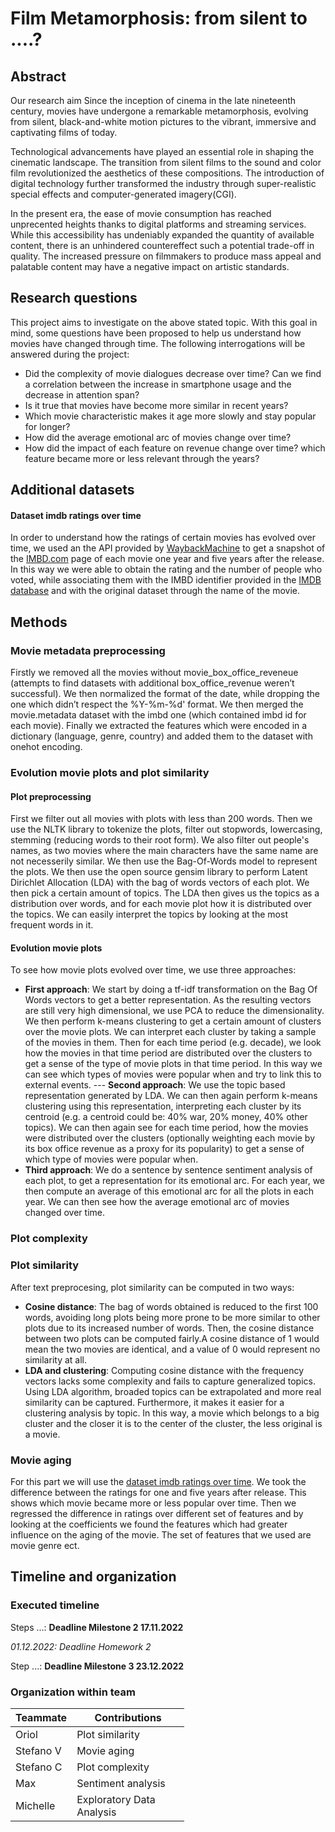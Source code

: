 # Film Metamorphosis: from silent to ....?

## Abstract

Our research aim 
Since the inception of cinema in the late nineteenth century, movies have undergone a remarkable metamorphosis, evolving from silent, black-and-white motion pictures to the vibrant, immersive and captivating films of today. 

Technological advancements have played an essential role in shaping the cinematic landscape. The transition from silent films to the sound and color film revolutionized the aesthetics of these compositions. The introduction of digital technology further transformed the industry through super-realistic special effects and computer-generated imagery(CGI).

In the present era, the ease of movie consumption has reached unprecented heights thanks to digital platforms and streaming services. While this accessibility has undeniably expanded the quantity of available content, there is an unhindered countereffect such a potential trade-off in quality. The increased pressure on filmmakers to produce mass appeal and palatable content may have a negative impact on artistic standards.



## Research questions
This project aims to investigate on the above stated topic. With this goal in mind, some questions have been proposed to help us understand how movies have changed through time. The following interrogations will be answered during the project:

- Did the complexity of movie dialogues decrease over time? Can we find a correlation between the increase in smartphone usage and the decrease in attention span? 
- Is it true that movies have become more similar in recent years? 
- Which movie characteristic makes it age more slowly and stay popular for longer?
- How did the average emotional arc of movies change over time? 
- How did the impact of each feature on revenue change over time? which feature became more or less relevant through the years? 


## Additional datasets

#### Dataset imdb ratings over time 

In order to understand how the ratings of certain movies has evolved over time, we used an the API provided by [WaybackMachine](https://archive.org/help/wayback_api.php) to get a snapshot of the [IMBD.com](https://www.imdb.com/) page of each movie one year and five years after the release. In this way we were able to obtain the rating and the number of people who voted, while associating them with the IMBD identifier provided in the [IMDB database](https://datasets.imdbws.com/title.basics.tsv.gz) and with the original dataset through the name of the movie.

<!-- imdb_ratings -->

## Methods

### Movie metadata preprocessing

Firstly we removed all the movies without movie_box_office_reveneue (attempts to find datasets with additional box_office_revenue weren’t successful). 
We then normalized the format of the date, while dropping the one which didn’t respect the %Y-%m-%d' format. 
We then merged the movie.metadata dataset with the imbd one (which contained imbd id for each movie). Finally we extracted the features which were encoded in a dictionary (language, genre, country) and added them to the dataset with onehot encoding. 

### Evolution movie plots and plot similarity
#### Plot preprocessing
First we filter out all movies with plots with less than 200 words. Then we use the NLTK library to tokenize the plots, filter out stopwords, lowercasing, stemming (reducing words to their root form). We also filter out people's names, as two movies where the main characters have the same name are not necesserily similar. We then use the Bag-Of-Words model to represent the plots. We then use the open source gensim library to perform Latent Dirichlet Allocation (LDA) with the bag of words vectors of each plot. We then pick a certain amount of topics. The LDA then gives us the topics as a distribution over words, and for each movie plot how it is distributed over the topics. We can easily interpret the topics by looking at the most frequent words in it. 

#### Evolution movie plots

To see how movie plots evolved over time, we use three approaches: 
- **First approach**: We start by doing a tf-idf transformation on the Bag Of Words vectors to get a better representation. As the resulting vectors are still very high dimensional, we use PCA to reduce the dimensionality. We then perform k-means clustering to get a certain amount of clusters over the movie plots. We can interpret each cluster by taking a sample of the movies in them. Then for each time period (e.g. decade), we look how the movies in that time period are distributed over the clusters to get a sense of the type of movie plots in that time period. In this way we can see which types of movies were popular when and try to link this to external events. --- **Second approach**: We use the topic based representation generated by LDA. We can then again perform k-means clustering using this representation, interpreting each cluster by its centroid (e.g. a centroid could be: 40% war, 20% money, 40% other topics). We can then again see for each time period, how the movies were distributed over the clusters (optionally weighting each movie by its box office revenue as a proxy for its popularity) to get a sense of which type of movies were popular when.
- **Third approach**: We do a sentence by sentence sentiment analysis of each plot, to get a representation for its emotional arc. For each year, we then compute an average of this emotional arc for all the plots in each year. We can then see how the average emotional arc of movies changed over time.

### Plot complexity

### Plot similarity
After text preprocesing, plot similarity can be computed in two ways:
- **Cosine distance**: The bag of words obtained is reduced to the first 100 words, avoiding long plots being more prone to be more similar to other plots due to its increased number of words. Then, the cosine distance between two plots can be computed fairly.A cosine distance of 1 would mean the two movies are identical, and a value of 0 would represent no similarity at all.
- **LDA and clustering**: Computing cosine distance with the frequency vectors lacks some complexity and fails to capture generalized topics. Using LDA algorithm, broaded topics can be extrapolated and more real similarity can be captured. Furthermore, it makes it easier for a clustering analysis by topic. In this way,  a movie which belongs to a big cluster and the closer it is to the center of the cluster, the less original is a movie.
 
### Movie aging

For this part we will use the [dataset imdb ratings over time](#Dataset-imdb-ratings-over-time). We took the difference between the ratings for one and five years after release. This shows which movie became more or less popular over time. Then we regressed the difference in ratings over different set of features and by looking at the coefficients we found the features which had greater influence on the aging of the movie. The set of features that we used are movie genre ect. 


## Timeline and organization

### Executed timeline

Steps ...: **Deadline Milestone 2 17.11.2022**

*01.12.2022: Deadline Homework 2*

Step ...: **Deadline Milestone 3 23.12.2022**

### Organization within team

<table class="tg" style="table-layout: fixed; width: 342px">
<colgroup>
<col style="width: 16px">
<col style="width: 180px">
</colgroup>
<thead>
  <tr>
    <th class="tg-0lax">Teammate</th>
    <th class="tg-0lax">Contributions</th>
  </tr>
</thead>
<tbody>
  <tr>
    <td class="tg-0lax">Oriol </td>
    <td class="tg-0lax">Plot similarity</td>
  </tr>
  <tr>
    <td class="tg-0lax">Stefano V </td>
    <td class="tg-0lax">Movie aging</td>
  </tr>
  <tr>
    <td class="tg-0lax">Stefano C</td>
    <td class="tg-0lax">Plot complexity</td>
  </tr>
  <tr>
    <td class="tg-0lax">Max</td>
    <td class="tg-0lax">Sentiment analysis</td>
  </tr>
  <tr>
    <td class="tg-0lax">Michelle</td>
    <td class="tg-0lax">Exploratory Data Analysis</td>
  </tr>
</tbody>
</table>
